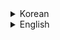 <details>
<summary>Korean</summary>
<div markdown="1">

# WEB_JPA MINI PROJECT : Control하다


꿀단지님께 날라온 메일:memo: <br>
<p><p></p>


토트넘을 소유하고 있는 00기업이 이번에 유벤투스를 인수하게 되었습니다.<br>
클라이언트는 한 프로그램을 사용하여 두 기업을 관리하고 싶어합니다.<br>
두팀을 관리할 있는 프로그램을 만들어주세요.<br>

[PROTOTYPE LINK](https://ovenapp.io/project/Bw3y8pT5PFoud5JYHMvDrt6okzKgig7T#bavCk)

<details>
<summary>Project 주제</summary>
<div markdown="1">

<p><p></p>
팀 꿀단지는 'Control하다'를 만들었습니다. 


<b>Control하다</b>는 <br>
:soccer: 선수, 감독, 트레이너, 의료진의 정보를 확인할 수 있고,  <br>
         수정 할 수 있는<br>
         관리 프로그램입니다. :computer:  <br>

<p><p>
	
</div>
</details>

<details>
<summary>Project 주제 선정 과정</summary>
<div markdown="1">

Web과 데이터베이스의 연결을 학습하기 위해 간단한 관리 프로그램을 만들었습니다.
</div>
</details>

<details>
<summary>기술 스택</summary>
<div markdown="1">

- HTML
- Lombok
- Java
- Oracle
- Slf4j
- SQL
- servlet
- JSP
</div>
</details>

<details>
<summary>STRUCTURE</summary>
<div markdown="1">

![image](https://user-images.githubusercontent.com/53591258/103433644-6e756900-4c38-11eb-8c58-37fe0e4d236c.png)

### CASE1.관리자 행동 시나리오		
&nbsp;	&nbsp;	&nbsp;	&nbsp;	&nbsp;	&nbsp;	&nbsp;	&nbsp;	&nbsp;	&nbsp;	&nbsp;	&nbsp;	&nbsp;&nbsp;:key: 로그인 <br>
&nbsp;	&nbsp;	&nbsp;	&nbsp;	&nbsp;	&nbsp;	&nbsp;	&nbsp;	&nbsp;	&nbsp;	&nbsp;	&nbsp;	&nbsp;&nbsp;:ballot_box_with_check: 카테고리 고르기 <br>
&nbsp;	&nbsp;	&nbsp;	&nbsp;	&nbsp;	&nbsp;	&nbsp;	&nbsp;	&nbsp;	&nbsp;	&nbsp;	&nbsp;	&nbsp;&nbsp;:couplekiss: 선수 정보 확인 <br>
&nbsp;	&nbsp;	&nbsp;	&nbsp;	&nbsp;	&nbsp;	&nbsp;	&nbsp;	&nbsp;	&nbsp;	&nbsp;	&nbsp;	&nbsp;&nbsp;:pencil: 선수 등록   <br>
&nbsp;	&nbsp;	&nbsp;	&nbsp;	&nbsp;	&nbsp;	&nbsp;	&nbsp;	&nbsp;	&nbsp;	&nbsp;	&nbsp;	&nbsp;&nbsp;:x: 선수 삭제 <br>
&nbsp;	&nbsp;	&nbsp;	&nbsp;	&nbsp;	&nbsp;	&nbsp;	&nbsp;	&nbsp;	&nbsp;	&nbsp;	&nbsp;	&nbsp;&nbsp;:memo: 선수 명단 확인하기 <br>
<br>

### CASE2.관리자 행동 시나리오		
&nbsp;	&nbsp;	&nbsp;	&nbsp;	&nbsp;	&nbsp;	&nbsp;	&nbsp;	&nbsp;	&nbsp;	&nbsp;	&nbsp;	&nbsp;&nbsp;:key: 로그인 <br>
&nbsp;	&nbsp;	&nbsp;	&nbsp;	&nbsp;	&nbsp;	&nbsp;	&nbsp;	&nbsp;	&nbsp;	&nbsp;	&nbsp;	&nbsp;&nbsp;:ballot_box_with_check: 카테고리 고르기 <br>
&nbsp;	&nbsp;	&nbsp;	&nbsp;	&nbsp;	&nbsp;	&nbsp;	&nbsp;	&nbsp;	&nbsp;	&nbsp;	&nbsp;	&nbsp;&nbsp;:couplekiss: 감독 정보 확인 <br>
&nbsp;	&nbsp;	&nbsp;	&nbsp;	&nbsp;	&nbsp;	&nbsp;	&nbsp;	&nbsp;	&nbsp;	&nbsp;	&nbsp;	&nbsp;&nbsp;:pencil: Giovanni Cerra 코치의 정보 수정   <br>
&nbsp;	&nbsp;	&nbsp;	&nbsp;	&nbsp;	&nbsp;	&nbsp;	&nbsp;	&nbsp;	&nbsp;	&nbsp;	&nbsp;	&nbsp;&nbsp;:pencil: 모든 감독 정보 확인하기  <br>
<br>
</div>
</details>

<details>
<summary>Service</summary>
<div markdown="1">

<div>

#### 선수관리 및 선수 페이지  <br>
:clock8: 선수의 정보를 등록, 확인하고 업데이트 및 삭제를 할 수 있습니다.<br>

<p><p></p>

#### 감독 관리 및 감독 페이지 <br>
:clock8: 감독의 정보를 등록, 확인하고 이력을 확인할 수 있습니다.  <br>

<p><p></p>

#### 트레이너 관리 및 트레이너 페이지 <br>
:clock8: 트레이너의 정보를 등록, 확인하고 이력을 확인할 수 있습니다. <br>
<p><p></p>

#### 의료진 관리 및 의료진 페이지 <br>
:clock8: 트레이너의 정보를 등록, 확인하고 이력을 확인할 수 있습니다. <br>
<p><p></p>
</div>
</details>

<details>
<summary>시나리오</summary>
<div markdown="1">

>#### CASE 1. 토트넘선수관리팀에 입사한 왕현씨 <br>
>연말은 FA가 많다.<br>
>이번년도에는 권희성선수가 팀을 나가게 되었고, 김민수선수가 입단하게 되었다.<br>
>선수관리 프로그램에서 권희성선수를 삭제하고 김민수선수를 등록해야한다.<p> <br>
><br>	


>#### CASE 2. 유벤투스감독관리팀에 입사한 윤혜씨 <br>	
>꾸준히 팀의 신임을 받은 Giovanni Cerra 코치는 내년부터 감독으로 승진하게 되었다.<br>
>Giovanni Cerra 코치의 포지션을 변경해야한다.<p><br>
><br>
</div>
</details>

<details>
<summary>How to use?</summary>
<div markdown="1">

1. 우선 회원가입 후 로그인합니다  
    ![image](https://user-images.githubusercontent.com/53591258/103435893-d3d95200-4c58-11eb-8d7d-f02f5fd018d2.png)  
    ![image](https://user-images.githubusercontent.com/53591258/103435905-f53a3e00-4c58-11eb-81c5-9b4c770e41ae.png)  
2. 팀 생성 후 팀 상세보기로 이동 후 감독, 선수, 의료진, 트레이너 중 하나를 선택해 이동합니다  
    ![image](https://user-images.githubusercontent.com/53591258/103435907-0f741c00-4c59-11eb-8081-0beee80a9c39.png)  
    ![image](https://user-images.githubusercontent.com/53591258/103435914-2b77bd80-4c59-11eb-9a30-a6b18a8ae687.png)  
    ![image](https://user-images.githubusercontent.com/53591258/103435918-3f232400-4c59-11eb-886d-c5efbbf434ca.png)  
3. 팀 내의 해당 구성원 리스트에서 번호를 클릭하거나 새로운 구성원을 생성하면 구성원 상세보기로 이동합니다  
    ![image](https://user-images.githubusercontent.com/53591258/103435922-55c97b00-4c59-11eb-8e21-bdd40e81fb6b.png)  
4. 구성원 상세보기 안에서 수정 삭제 가능합니다  
    ![image](https://user-images.githubusercontent.com/53591258/103435951-e6a05680-4c59-11eb-9a28-d0ab06688013.png)  
    ![image](https://user-images.githubusercontent.com/53591258/103435961-f9b32680-4c59-11eb-9ac2-183e3485bad9.png)  
    삭제한 후 구성원 리스트  
5. 오른쪽 상단에 위치한 로그아웃 버튼을 누르면 로그아웃 후 로그인 페이지로 이동합니다
6. 자유롭게 즐기기!  


</div>
</details>

<details>
<summary>ISSUE</summary>
<div markdown="1">

1. 구조  
	- 맨처음 sql table구조를 설계할 때 제약 조건을 잘 못 설정했습니다.
	- ERDCLOUD에서 sql문장을 자동으로 생성해주는 기능을 썼는데 오류가 많았습니다.
	- Entity mapping하는 과정에서 JoinColumn과 mappedBy를 헷갈려 오류가 생겼습니다.

2. 깃허브  
코딩을 하다보면 이클립스 설정 파일이나 class파일 등이 자동으로 변경되는데 이것들을 깃허브에 같이 올려 소스파일을 확실하게 분리해서 작업해도 충돌이 일어나는 경우가 빈번했습니다.
.gitignore파일을 만들어서 커밋시 제외할 파일들을 설정해 해결했습니다.

3. 코드
```jsp
<td>${requestScope.team.tName}</td>
 		
 		
<td>
<% TeamDTO t = (TeamDTO)request.getAttribute("team"); 
	if(t != null){
%>
		<%=t.getTName()%>		
<%			
	}
%>
</td>
```
같은 코드지만 el태그를 사용한 부분은 인식을 하지 못하는 문제가 있었습니다. 원인을 찾아보니 대소문자 문제였습니다.  
ex) tName(X), tname(O)

```java
em.remove(em.find(LoginEntity.class, userID));
```
context에 저장하지 않고 바로 삭제하려 해서 에러가 발생했습니다.
</div>
</details>

</div>
</details>

<details>
<summary>English</summary>
<div markdown="1">

[PROTOTYPE LINK](https://ovenapp.io/project/Bw3y8pT5PFoud5JYHMvDrt6okzKgig7T#bavCk)


## Project topic

It is a program that can manage players, coaches, medical staff, and trainers by creating a soccer team.

## Reason for selecting a topic

We have created a simple administrative program to learn the connection between the Web and the database.

## Technical stack

- HTML
- Lombok
- Java
- Oracle
- Slf4j
- SQL
- servlet
- JSP

<details>
<summary>STRUCTURE</summary>
<div markdown="1">

![image](https://user-images.githubusercontent.com/53591258/103433644-6e756900-4c38-11eb-8c58-37fe0e4d236c.png)
</div>
</details>

<details>
<summary>How to use?</summary>
<div markdown="1">

1. First, sign in after signing up for membership.  
    ![image](https://user-images.githubusercontent.com/53591258/103435893-d3d95200-4c58-11eb-8d7d-f02f5fd018d2.png)  
    ![image](https://user-images.githubusercontent.com/53591258/103435905-f53a3e00-4c58-11eb-81c5-9b4c770e41ae.png)  
2. After creating a team, go to the Team Details view and select one of the coaches, athletes, medics, or trainers to move.  
    ![image](https://user-images.githubusercontent.com/53591258/103435907-0f741c00-4c59-11eb-8081-0beee80a9c39.png)  
    ![image](https://user-images.githubusercontent.com/53591258/103435914-2b77bd80-4c59-11eb-9a30-a6b18a8ae687.png)  
    ![image](https://user-images.githubusercontent.com/53591258/103435918-3f232400-4c59-11eb-886d-c5efbbf434ca.png)  
3. Click a number in the list of appropriate members within a team, or create a new member, and you will be taken to the Members Details view.  
    ![image](https://user-images.githubusercontent.com/53591258/103435922-55c97b00-4c59-11eb-8e21-bdd40e81fb6b.png)  
4. You can modify and delete it in the Membership Details view.  
    ![image](https://user-images.githubusercontent.com/53591258/103435951-e6a05680-4c59-11eb-9a28-d0ab06688013.png)  
    ![image](https://user-images.githubusercontent.com/53591258/103435961-f9b32680-4c59-11eb-9ac2-183e3485bad9.png)  
    List of members after deletion  
5. Press the Logout button located in the upper right corner to logout and go to the login page.
6. Enjoy Yourself Freely!  
</div>
</details>

<details>
<summary>ISSUE</summary>
<div markdown="1">

1. Structure  
	- The constraint was set incorrectly when designing the first sql table structure.
	- we used the function of automatically generate sql sentences in ERDCLOUD , but there were many errors.
	- An error occurred because we were confused between JoinColumn and MappedBy.  

2. Git  
despite of we separate the source file, when coding, the Eclipse settings file or class file are automatically changed, so there were often conflicts.  
Created and resolved the .gitignore file by setting the files to be excluded when committed.

3. Code
```jsp
<td>${requestScope.team.tName}</td>
 		
 		
<td>
<% TeamDTO t = (TeamDTO)request.getAttribute("team"); 
	if(t != null){
%>
		<%=t.getTName()%>		
<%			
	}
%>
</td>
```
There was a problem that the same code but the use of the el-tag was not recognized. When I looked up the cause, it was a case-sensitive problem.  
ex) tName(X), tname(O)

```java
em.remove(em.find(LoginEntity.class, userID));
```
An error occurred because I tried to delete it right away without saving it in context.
</div>
</details>

</div>
</details>

